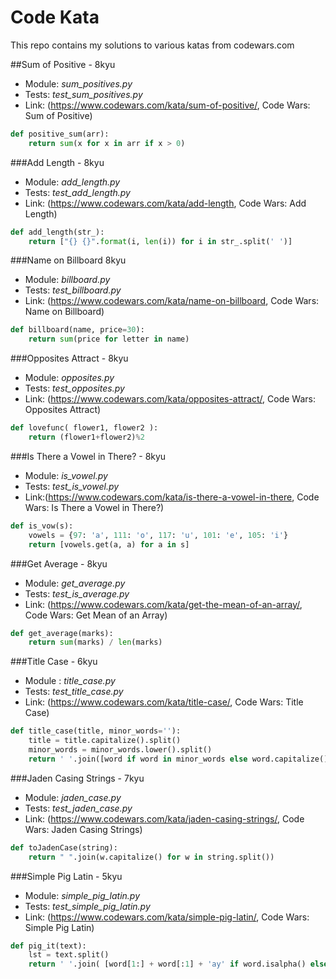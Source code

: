 # Code Kata
This repo contains my solutions to various katas from codewars.com

##Sum of Positive - 8kyu  

- Module: *sum_positives.py*    
- Tests: *test_sum_positives.py*  
- Link: (https://www.codewars.com/kata/sum-of-positive/, Code Wars: Sum of Positive)

```python
def positive_sum(arr):
    return sum(x for x in arr if x > 0)
```

###Add Length - 8kyu

- Module: *add_length.py*
- Tests: *test_add_length.py*
- Link: (https://www.codewars.com/kata/add-length, Code Wars: Add Length)

```python
def add_length(str_):
    return ["{} {}".format(i, len(i)) for i in str_.split(' ')]
```

###Name on Billboard 8kyu

- Module: *billboard.py*
- Tests: *test_billboard.py*
- Link: (https://www.codewars.com/kata/name-on-billboard, Code Wars: Name on Billboard)

```python
def billboard(name, price=30):
    return sum(price for letter in name)
```

###Opposites Attract - 8kyu

- Module: *opposites.py*
- Tests: *test_opposites.py*
- Link: (https://www.codewars.com/kata/opposites-attract/, Code Wars: Opposites Attract)

```python
def lovefunc( flower1, flower2 ):
    return (flower1+flower2)%2
```

###Is There a Vowel in There? - 8kyu
- Module: *is_vowel.py*
- Tests: *test_is_vowel.py*
- Link:(https://www.codewars.com/kata/is-there-a-vowel-in-there, Code Wars: Is There a Vowel in There?)

```python
def is_vow(s):
    vowels = {97: 'a', 111: 'o', 117: 'u', 101: 'e', 105: 'i'}
    return [vowels.get(a, a) for a in s]
```

###Get Average - 8kyu
- Module: *get_average.py*
- Tests: *test_is_average.py*
- Link: (https://www.codewars.com/kata/get-the-mean-of-an-array/, Code Wars: Get Mean of an Array)

```python
def get_average(marks):
    return sum(marks) / len(marks)

```

###Title Case - 6kyu
- Module : *title_case.py*
- Tests: *test_title_case.py*
- Link: (https://www.codewars.com/kata/title-case/, Code Wars: Title Case)

```python
def title_case(title, minor_words=''):
    title = title.capitalize().split()
    minor_words = minor_words.lower().split()
    return ' '.join([word if word in minor_words else word.capitalize() for word in title])
```

###Jaden Casing Strings - 7kyu
- Module: *jaden_case.py*
- Tests: *test_jaden_case.py*
- Link: (https://www.codewars.com/kata/jaden-casing-strings/, Code Wars: Jaden Casing Strings)

```python
def toJadenCase(string):        
    return " ".join(w.capitalize() for w in string.split())
```

###Simple Pig Latin - 5kyu
- Module: *simple_pig_latin.py*
- Tests: *test_simple_pig_latin.py*
- Link: (https://www.codewars.com/kata/simple-pig-latin/, Code Wars: Simple Pig Latin)

```python
def pig_it(text):
    lst = text.split()
    return ' '.join( [word[1:] + word[:1] + 'ay' if word.isalpha() else word for word in lst])
```
